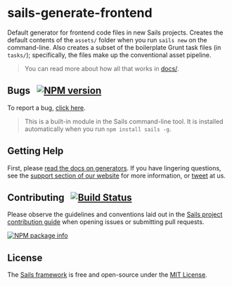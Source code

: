 # sails-generate-frontend

Default generator for frontend code files in new Sails projects. Creates the default contents of the `assets/` folder when you run `sails new` on the command-line.  Also creates a subset of the boilerplate Grunt task files (in `tasks/`); specifically, the files make up the conventional asset pipeline.

> You can read more about how all that works in [docs/](./docs/overview.md).

## Bugs &nbsp; [![NPM version](https://badge.fury.io/js/sails-generate-frontend.svg)](http://npmjs.com/package/sails-generate-frontend)

To report a bug, [click here](http://sailsjs.com/bugs).

> This is a built-in module in the Sails command-line tool.  It is installed automatically when you run `npm install sails -g`.

## Getting Help

First, please [read the docs on generators](http://sailsjs.com/documentation/concepts/extending-sails/generators).  If you have lingering questions, see the <a href="http://sailsjs.com/support" target="_blank" title="Node.js framework for building realtime APIs.">support section of our website</a> for more information, or [tweet](https://twitter.com/sailsjs) at us.


## Contributing &nbsp; [![Build Status](https://travis-ci.org/balderdashy/sails-generate-frontend.svg?branch=master)](https://travis-ci.org/balderdashy/sails-generate-frontend)

Please observe the guidelines and conventions laid out in the [Sails project contribution guide](http://sailsjs.com/contribute) when opening issues or submitting pull requests.

[![NPM package info](https://nodei.co/npm/sails-generate-frontend.png?downloads=true)](http://npmjs.com/package/sails-generate-frontend)

## License

The [Sails framework](http://sailsjs.com) is free and open-source under the [MIT License](http://sailsjs.com/license).
